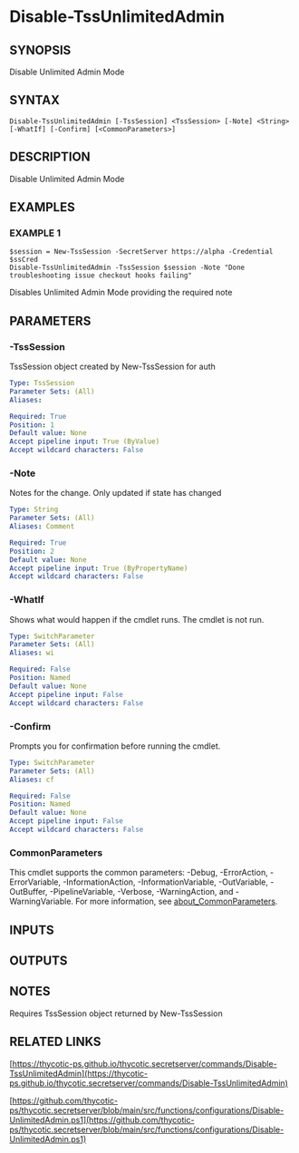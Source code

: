 # Disable-TssUnlimitedAdmin

## SYNOPSIS
Disable Unlimited Admin Mode

## SYNTAX

```
Disable-TssUnlimitedAdmin [-TssSession] <TssSession> [-Note] <String> [-WhatIf] [-Confirm] [<CommonParameters>]
```

## DESCRIPTION
Disable Unlimited Admin Mode

## EXAMPLES

### EXAMPLE 1
```
$session = New-TssSession -SecretServer https://alpha -Credential $ssCred
Disable-TssUnlimitedAdmin -TssSession $session -Note "Done troubleshooting issue checkout hooks failing"
```

Disables Unlimited Admin Mode providing the required note

## PARAMETERS

### -TssSession
TssSession object created by New-TssSession for auth

```yaml
Type: TssSession
Parameter Sets: (All)
Aliases:

Required: True
Position: 1
Default value: None
Accept pipeline input: True (ByValue)
Accept wildcard characters: False
```

### -Note
Notes for the change.
Only updated if state has changed

```yaml
Type: String
Parameter Sets: (All)
Aliases: Comment

Required: True
Position: 2
Default value: None
Accept pipeline input: True (ByPropertyName)
Accept wildcard characters: False
```

### -WhatIf
Shows what would happen if the cmdlet runs.
The cmdlet is not run.

```yaml
Type: SwitchParameter
Parameter Sets: (All)
Aliases: wi

Required: False
Position: Named
Default value: None
Accept pipeline input: False
Accept wildcard characters: False
```

### -Confirm
Prompts you for confirmation before running the cmdlet.

```yaml
Type: SwitchParameter
Parameter Sets: (All)
Aliases: cf

Required: False
Position: Named
Default value: None
Accept pipeline input: False
Accept wildcard characters: False
```

### CommonParameters
This cmdlet supports the common parameters: -Debug, -ErrorAction, -ErrorVariable, -InformationAction, -InformationVariable, -OutVariable, -OutBuffer, -PipelineVariable, -Verbose, -WarningAction, and -WarningVariable. For more information, see [about_CommonParameters](http://go.microsoft.com/fwlink/?LinkID=113216).

## INPUTS

## OUTPUTS

## NOTES
Requires TssSession object returned by New-TssSession

## RELATED LINKS

[https://thycotic-ps.github.io/thycotic.secretserver/commands/Disable-TssUnlimitedAdmin](https://thycotic-ps.github.io/thycotic.secretserver/commands/Disable-TssUnlimitedAdmin)

[https://github.com/thycotic-ps/thycotic.secretserver/blob/main/src/functions/configurations/Disable-UnlimitedAdmin.ps1](https://github.com/thycotic-ps/thycotic.secretserver/blob/main/src/functions/configurations/Disable-UnlimitedAdmin.ps1)

